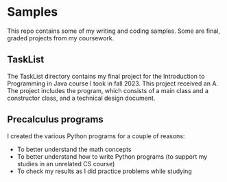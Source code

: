 # Samples
This repo contains some of my writing and coding samples. Some are final, graded projects from my coursework.

## TaskList

The TaskList directory contains my final project for the Introduction to Programming in Java course I took in fall 2023. This project received an A. The project includes the program, which consists of a main class and a constructor class, and a technical design document. 

## Precalculus programs

I created the various Python programs for a couple of reasons:
- To better understand the math concepts
- To better understand how to write Python programs (to support my studies in an unrelated CS course)
- To check my results as I did practice problems while studying
